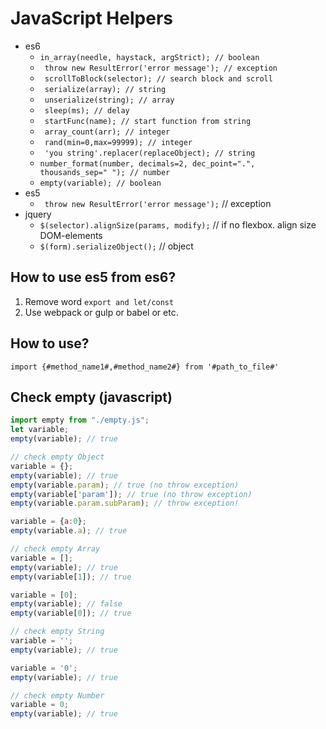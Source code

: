 # JavaScript Helpers

* es6
    * ` in_array(needle, haystack, argStrict); // boolean `
    * ` throw new ResultError('error message'); // exception`
    * ` scrollToBlock(selector); // search block and scroll`
    * ` serialize(array); // string`
    * ` unserialize(string); // array`
    * ` sleep(ms); // delay`
    * ` startFunc(name); // start function from string`
    * ` array_count(arr); // integer`
    * ` rand(min=0,max=99999); // integer`
    * ` 'you string'.replacer(replaceObject); // string`
    * ` number_format(number, decimals=2, dec_point=".", thousands_sep=" "); // number `
    * ` empty(variable); // boolean `
* es5
    * ` throw new ResultError('error message');`  // exception
* jquery
    * ``` $(selector).alignSize(params, modify); ``` // if no flexbox. align size DOM-elements
    * `` $(form).serializeObject(); `` // object
    
## How to use es5 from es6?

1. Remove word ```export and let/const```
1. Use webpack or gulp or babel or etc.

## How to use?

``import {#method_name1#,#method_name2#} from '#path_to_file#' ``

## Check empty (javascript)

```javascript
import empty from "./empty.js";
let variable;
empty(variable); // true

// check empty Object
variable = {};
empty(variable); // true
empty(variable.param); // true (no throw exception)
empty(variable['param']); // true (no throw exception)
empty(variable.param.subParam); // throw exception!

variable = {a:0};
empty(variable.a); // true

// check empty Array
variable = [];
empty(variable); // true
empty(variable[1]); // true

variable = [0];
empty(variable); // false
empty(variable[0]); // true

// check empty String
variable = '';
empty(variable); // true

variable = '0';
empty(variable); // true

// check empty Number
variable = 0;
empty(variable); // true
```
